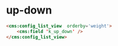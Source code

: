 # up-down

```html
<cms:config_list_view  orderby='weight'>
    <cms:field 'k_up_down' />
</cms:config_list_view>
```
